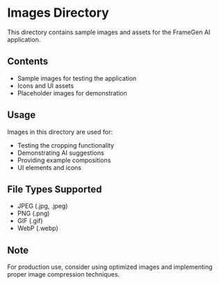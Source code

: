 # Images Directory

This directory contains sample images and assets for the FrameGen AI application.

## Contents

- Sample images for testing the application
- Icons and UI assets
- Placeholder images for demonstration

## Usage

Images in this directory are used for:
- Testing the cropping functionality
- Demonstrating AI suggestions
- Providing example compositions
- UI elements and icons

## File Types Supported

- JPEG (.jpg, .jpeg)
- PNG (.png)
- GIF (.gif)
- WebP (.webp)

## Note

For production use, consider using optimized images and implementing proper image compression techniques. 